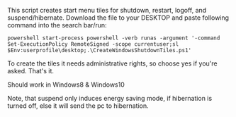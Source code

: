 This script creates start menu tiles for shutdown, restart, logoff, and suspend/hibernate.
Download the file to your DESKTOP and paste following command into the search bar/run:

`powershell start-process powershell -verb runas -argument '-command Set-ExecutionPolicy RemoteSigned -scope currentuser;sl $Env:userprofile\desktop;.\CreateWindowsShutdownTiles.ps1'`

To create the tiles it needs administrative rights, so choose yes if you're asked. That's it.

Should work in Windows8 & Windows10

Note, that suspend only induces energy saving mode, if hibernation is turned off, else it will send the pc to hibernation.
